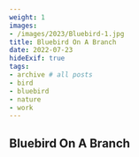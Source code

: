 ```yaml
---
weight: 1
images:
- /images/2023/Bluebird-1.jpg
title: Bluebird On A Branch
date: 2022-07-23
hideExif: true
tags:
- archive # all posts
- bird
- bluebird
- nature
- work
---
```


## Bluebird On A Branch
